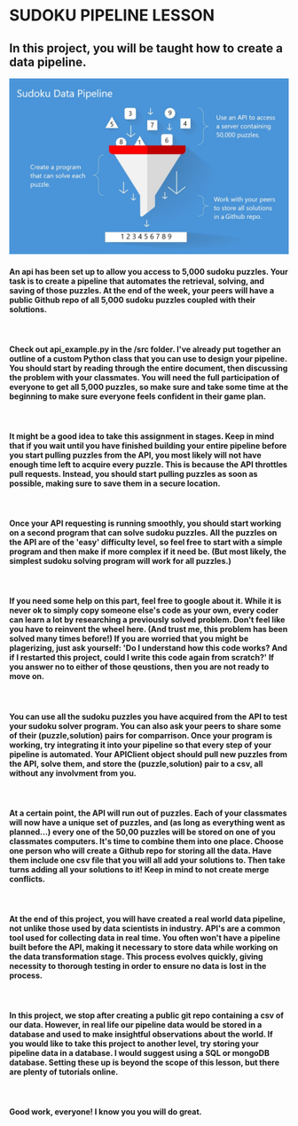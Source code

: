 # **SUDOKU PIPELINE LESSON**

## In this project, you will be taught how to create a data pipeline. 

![funnel](images/funnel.jpg)

#### An api has been set up to allow you access to 5,000 sudoku puzzles. Your task is to create a pipeline that automates the retrieval, solving, and saving of those puzzles. At the end of the week, your peers will have a public Github repo of all 5,000 sudoku puzzles coupled with their solutions. 

<br />

#### Check out api_example.py in the /src folder. I've already put together an outline of a custom Python class that you can use to design your pipeline. You should start by reading through the entire document, then discussing the problem with your classmates. You will need the full participation of everyone to get all 5,000 puzzles, so make sure and take some time at the beginning to make sure everyone feels confident in their game plan.

<br />

#### It might be a good idea to take this assignment in stages. Keep in mind that if you wait until you have finished building your entire pipeline before you start pulling puzzles from the API, you most likely will not have enough time left to acquire every puzzle. This is because the API throttles pull requests. Instead, you should start pulling puzzles as soon as possible, making sure to save them in a secure location. 

<br />

#### Once your API requesting is running smoothly, you should start working on a second program that can solve sudoku puzzles. All the puzzles on the API are of the 'easy' difficulty level, so feel free to start with a simple program and then make if more complex if it need be. (But most likely, the simplest sudoku solving program will work for all puzzles.)

<br />

#### If you need some help on this part, feel free to google about it. While it is never ok to simply copy someone else's code as your own, every coder can learn a lot by researching a previously solved problem. Don't feel like you have to reinvent the wheel here. (And trust me, this problem has been solved many times before!) If you are worried that you might be plagerizing, just ask yourself: 'Do I understand how this code works? And if I restarted this project, could I write this code again from scratch?' If you answer no to either of those qeustions, then you are not ready to move on.

<br />

#### You can use all the sudoku puzzles you have acquired from the API to test your sudoku solver program. You can also ask your peers to share some of their (puzzle,solution) pairs for comparrison. Once your program is working, try integrating it into your pipeline so that every step of your pipeline is automated. Your APIClient object should pull new puzzles from the API, solve them, and store the (puzzle,solution) pair to a csv, all without any involvment from you.

<br />

#### At a certain point, the API will run out of puzzles. Each of your classmates will now have a unique set of puzzles, and (as long as everything went as planned...) every one of the 50,00 puzzles will be stored on one of you classmates computers. It's time to combine them into one place. Choose one person who will create a Github repo for storing all the data. Have them include one csv file that you will all add your solutions to. Then take turns adding all your solutions to it! Keep in mind to not create merge conflicts.

<br />

#### At the end of this project, you will have created a real world data pipeline, not unlike those used by data scientists in industry. API's are a common tool used for collecting data in real time. You often won't have a pipeline built before the API, making it necessary to store data while working on the data transformation stage. This process evolves quickly, giving necessity to thorough testing in order to ensure no data is lost in the process.

<br />

#### In this project, we stop after creating a public git repo containing a csv of our data. However, in real life our pipeline data would be stored in a database and used to make insightful observations about the world. If you would like to take this project to another level, try storing your pipeline data in a database. I would suggest using a SQL or mongoDB database. Setting these up is beyond the scope of this lesson, but there are plenty of tutorials online.

<br />

#### Good work, everyone! I know you you will do great.

